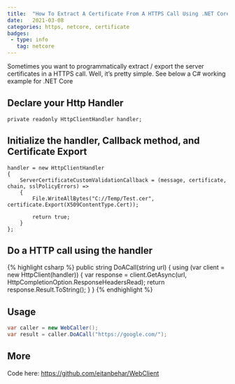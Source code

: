 ```yaml
---
title:  "How To Extract A Certificate From A HTTPS Call Using .NET Core"
date:   2021-03-08 
categories: https, netcore, certificate
badges: 
 - type: info
   tag: netcore
---
```


Sometimes you want to programmatically extract / export the server certificates in a HTTPS call. 
Well, it’s pretty simple. See below a C# working example for .NET Core

<!--more-->

## Declare your Http Handler

```
private readonly HttpClientHandler handler; 
```

## Initialize the handler, Callback method, and Certificate Export

```
handler = new HttpClientHandler
{
    ServerCertificateCustomValidationCallback = (message, certificate, chain, sslPolicyErrors) =>
    {
        File.WriteAllBytes("C://Temp/Test.cer", certificate.Export(X509ContentType.Cert));

        return true;
    }
};
``` 

## Do a HTTP call using the handler

{% highlight csharp %}
public string DoACall(string url)
{
    using (var client = new HttpClient(handler))
    {
        var response = client.GetAsync(url, HttpCompletionOption.ResponseHeadersRead);
        return response.Result.ToString();
    }
}
{% endhighlight %}

## Usage

~~~ csharp
var caller = new WebCaller();
var result = caller.DoACall("https://google.com/");
~~~ 

## More
Code here: https://github.com/eitanbehar/WebClient

